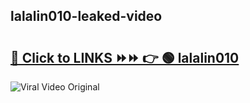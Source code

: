 
 ## lalalin010-leaked-video 

# <h2><a href="https://clipsfans.com/lalalin010&ref=git">🔗 Click to LINKS ⏩⏩ 👉 🟢 lalalin010 </a></h2>

<a href="https://clipsfans.com/lalalin010&ref=git" rel="nofollow" data-target="animated-image.originalLink"><img src="https://i.ibb.co.com/xMMVF88/686577567.gif" alt="Viral Video Original" style="max-width: 100%; display: inline-block;" data-target="animated-image.originalImage"></a>
